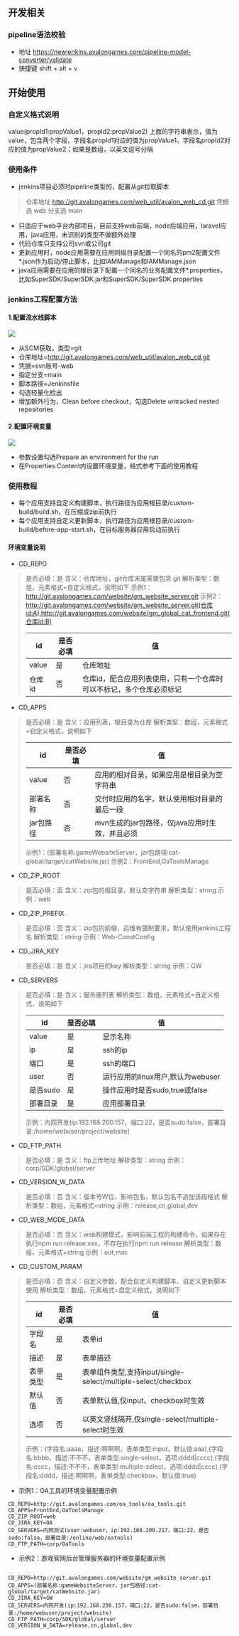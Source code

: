 ## 开发相关

### pipeline语法校验
+ 地址 https://newjenkins.avalongames.com/pipeline-model-converter/validate
+ 快捷键 shift + alt + v

## 开始使用

### 自定义格式说明
value(propId1:propValue1，propId2:propValue2)
上面的字符串表示，值为value，包含两个字段，字段名propId1对应的值为propValue1，字段名propId2对应的值为propValue2；如果是数组，以英文逗号分隔

### 使用条件
+ jenkins项目必须时pipeline类型的，配置从git拉取脚本
> 仓库地址 http://git.avalongames.com/web_util/avalon_web_cd.git
> 凭据选 web
> 分支选 main
+ 只适应于web平台内部项目，目前支持web前端，node后端应用，laravel应用，java应用，未识别的类型不做额外处理
+ 代码仓库只支持公司svn或公司git
+ 更新应用时，node应用需要在应用同级目录配置一个同名的pm2配置文件*.json作为启动/停止脚本，比如IAMManage和IAMManage.json
+ java应用需要在应用的根目录下配置一个同名的业务配置文件*.properties，比如SuperSDK/SuperSDK.jar和SuperSDK/SuperSDK.properties

### jenkins工程配置方法

#### 1.配置流水线脚本
![](./img/config1.png)

+ 从SCM获取，类型=git
+ 仓库地址=http://git.avalongames.com/web_util/avalon_web_cd.git
+ 凭据=svn账号-web
+ 指定分支=main
+ 脚本路径=Jenkinsfile
+ 勾选轻量化检出
+ 增加额外行为，Clean before checkout，勾选Delete untracked nested 
repositories

#### 2.配置环境变量

![](./img/config2.png)

+ 参数设置勾选Prepare an environment for the run
+ 在Properties Content内设置环境变量，格式参考下面的使用教程

### 使用教程
+ 每个应用支持自定义构建脚本，执行路径为应用根目录/custom-build/build.sh，在压缩成zip前执行
+ 每个应用支持自定义更新脚本，执行路径为应用根目录/custom-build/before-app-start.sh，在目标服务器应用启动前执行

#### 环境变量说明

+ CD_REPO
> 是否必填：是
> 含义：仓库地址，git仓库末尾需要包含.git
> 解析类型：数组，元素格式=自定义格式，说明如下
> 示例1：http://git.avalongames.com/website/gm_website_server.git
> 示例2：http://git.avalongames.com/website/gm_website_server.git(仓库id:A),http://git.avalongames.com/website/gm_global_cat_frontend.git(仓库id:B)
>
> | id | 是否必填 | 值 |
> | -- | -- | -- |
> | value | 是 | 仓库地址 |
> | 仓库id | 否 | 仓库id，配合应用列表使用，只有一个仓库时可以不标记，多个仓库必须标记 |

+ CD_APPS
> 是否必填：是
> 含义：应用列表，根目录为仓库
> 解析类型：数组，元素格式=自定义格式，说明如下
> 
> | id | 是否必填 | 值 |
> | -- | -- | -- |
> | value | 否 | 应用的相对目录，如果应用是根目录为空字符串 |
> | 部署名称 | 否 | 交付时应用的名字，默认使用相对目录的最后一段 |
> | jar包路径 | 否 | mvn生成的jar包路径，仅java应用时生效，并且必须 |
>
> 示例1：(部署名称:gameWebsiteServer，jar包路径:cat-global/target/catWebsite.jar)
> 示例2：FrontEnd,OaToolsManage

+ CD_ZIP_ROOT
> 是否必填：否
> 含义：zip包的根目录，默认空字符串
> 解析类型：string
> 示例：web

+ CD_ZIP_PREFIX
> 是否必填：否
> 含义：zip包的前缀，运维有强制要求，默认使用jenkins工程名
> 解析类型：string
> 示例：Web-ConstConfig

+ CD_JIRA_KEY
> 是否必填：是
> 含义：jira项目的key
> 解析类型：string
> 示例：GW

+ CD_SERVERS
> 是否必填：是
> 含义：服务器列表
> 解析类型：数组，元素格式=自定义格式，说明如下
> 
> | id | 是否必填 | 值 |
> | -- | -- | -- |
> | value | 是 | 显示名称 |
> | ip | 是 | ssh的ip |
> | 端口 | 是 | ssh的端口 |
> | user | 否 | 运行应用的linux用户,默认为webuser |
> | 是否sudo | 是 | 操作应用时是否sudo,true或false |
> | 部署目录 | 是 | 应用部署目录 |
>
> 示例：内网开发(ip:192.168.200.157，端口:22，是否sudo:false，部署目录:/home/webuser/project/website) 

+ CD_FTP_PATH
> 是否必填：是
> 含义：ftp上传地址
> 解析类型：string
> 示例：corp/SDK/global/server

+ CD_VERSION_W_DATA
> 是否必填：否
> 含义：版本号W位，影响包名，默认包名不追加该段格式
> 解析类型：数组，元素格式=string
> 示例：release,cn,global,dev

+ CD_WEB_MODE_DATA
> 是否必填：否
> 含义：web构建模式，影响前端工程的构建命令，如果存在执行npm run release:xxx，不存在执行npm run release
> 解析类型：数组，元素格式=string
> 示例：out,mac

+ CD_CUSTOM_PARAM
> 是否必填：否
> 含义：自定义参数，配合自定义构建脚本、自定义更新脚本使用
> 解析类型：数组，元素格式=自定义格式，说明如下
> 
> | id | 是否必填 | 值 |
> | -- | -- | -- |
> | 字段名 | 是 | 表单id |
> | 描述 | 是 | 表单描述 |
> | 表单类型 | 是 | 表单组件类型,支持input/single-select/multiple-select/checkbox |
> | 默认值 | 否 | 表单默认值,仅input、checkbox时生效 |
> | 选项 | 否 | 以英文竖线隔开,仅single-select/multiple-select时生效 |
>
> 示例：(字段名:aaaa，描述:啊啊啊，表单类型:input，默认值:aaa),(字段名:bbbb，描述:不不不，表单类型:single-select，选项:dddd\|cccc),(字段名:cccc，描述:不不不，表单类型:multiple-select，选项:dddd\|cccc),(字段名:dddd，描述:啊啊啊，表单类型:checkbox，默认值:true)

+ 示例1：OA工具的环境变量配置示例

```
CD_REPO=http://git.avalongames.com/oa_tools/oa_tools.git
CD_APPS=FrontEnd,OaToolsManage
CD_ZIP_ROOT=web
CD_JIRA_KEY=OA
CD_SERVERS=内网测试(user:webuser，ip:192.168.200.217，端口:22，是否sudo:false，部署目录:/online/web/oatools)
CD_FTP_PATH=corp/OaTools

```

+ 示例2：游戏官网后台管理服务器的环境变量配置示例

```

CD_REPO=http://git.avalongames.com/website/gm_website_server.git
CD_APPS=(部署名称:gameWebsiteServer，jar包路径:cat-global/target/catWebsite.jar)
CD_JIRA_KEY=GW
CD_SERVERS=内网开发(ip:192.168.200.157，端口:22，是否sudo:false，部署目录:/home/webuser/project/website)
CD_FTP_PATH=corp/SDK/global/server
CD_VERSION_W_DATA=release,cn,global,dev

```